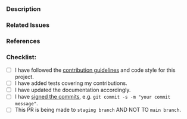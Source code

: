 ### Description
<!--- Describe your changes in detail -->
<!--- Why is this change required? What problem does it solve? -->


### Related Issues
<!--- If it fixes an open issue, please link to the issue here. -->


### References
<!--- References would be helpful to understand the changes. -->
<!--- References can be books, links, etc. -->


### Checklist:
<!--- Go over all the following points, and put an `x` in all the boxes that apply. -->
<!--- If you're unsure about any of these, don't hesitate to ask. We're here to help! -->
- [ ] I have followed the [contribution guidelines](https://github.com/recommenders-team/recommenders/blob/main/CONTRIBUTING.md) and code style for this project.
- [ ] I have added tests covering my contributions.
- [ ] I have updated the documentation accordingly.
- [ ] I have [signed the commits](https://github.com/recommenders-team/recommenders/wiki/How-to-sign-commits), e.g. `git commit -s -m "your commit message"`. 
- [ ] This PR is being made to `staging branch` AND NOT TO `main branch`.
